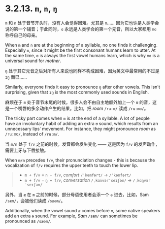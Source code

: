 # 3.2.13. `m`, `n`, `ŋ`

`m` 和 `n` 处于音节开头时，没有人会觉得困难。尤其是 `m`…… 因为它也许是人类学会说的第一个辅音；于此同时，`ɑ` 永远是人类学会的第一个元音，所以大家都用 `mɑ` 称呼自己的母亲。

When `m` and `n` are at the beginning of a syllable, no one finds it challenging. Especially `m`, since it might be the first consonant humans learn to utter. At the same time, `ɑ` is always the first vowel humans learn, which is why `mɑ` is a universal sound for *mother*.

`ŋ` 处于其它元音之后对所有人来说也同样不构成困难，因为英文中最常用的不过是 `ɪŋ`  而已……

Similarly, everyone finds it easy to pronounce `ŋ` after other vowels. This isn't surprising, given that `ɪŋ` is the most commonly used sounds in English.

麻烦在于 `m` 处于音节末尾的时候。很多人会不由自主地额外加上一个 `ʊ` 的音，这是一个嘴唇的多余动作产生的结果。比如，把 *room* `/ruːm/` 读成 `/ruːmʊ/`。

The tricky part comes when `m` is at the end of a syllable. A lot of people have an involuntary habit of adding an extra `ʊ` sound, which results from an unnecessary lips' movement. For instance, they might pronounce *room* as `/ruːmʊ/`, instead of `/ruːm/`.

当 `m/n` 处于 `f/v` 之前的时候，发音都会发生变化 —— 这是因为 `f/v` 的发声动作，需要上牙与下唇接触。

When `m/n` precedes `f/v`, their pronunciation changes - this is because the vocalization of `f/v` requires the upper teeth to touch the lower lip.

> * `m + f/v` = `n + f/v`, *comfort* `/ˈkəmfərt/` → `/ˈkənfərt/`
> * `n + f/v` = `ŋ + f/v`, *conversation* `/ˌkɑnvərˈseɪʃən/` → `/ˌkɑŋvərˈseɪʃən/`

另外，当 `æ` 在 `m` 之前的时候，部分母语使用者会添一个 `ə` 进去，比如，Sam `/sæm/`，会被他们读成 `/sæəm/`。

Additionally, when the vowel sound `æ` comes before `m`, some native speakers add an extra `ə` sound. For example, *Sam* `/sæm/` can sometimes be pronounced as `/sæəm/`.
